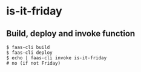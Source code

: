 # is-it-friday


## Build, deploy and invoke function
```
$ faas-cli build
$ faas-cli deploy
$ echo | faas-cli invoke is-it-friday
# no (if not Friday)
```

